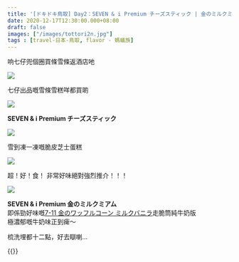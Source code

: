 ```yaml
---
title: '[ドキドキ鳥取] Day2：SEVEN & i Premium チーズスティック | 金のミルクミアム'
date: 2020-12-17T12:30:00.000+08:00
draft: false
images: ["/images/tottori2n.jpg"]
tags : [travel-日本-鳥取, flavor - 螞蟻族]
---
```


响七仔兜個圈買條雪條返酒店吔   

![](/images/tottori2n.jpg)

七仔出品嘅雪條雪糕咩都買啲  

![](/images/tottori2n1.jpg)

**SEVEN & i Premium チーズスティック**  

![](/images/tottori2n2.jpg)

雪到凍一凍嘅脆皮芝士蛋糕

![](/images/tottori2n3.jpg)

超！好！食！
非常好味絕對強烈推介！！！

![](/images/tottori2n4.jpg)
 
**SEVEN & i Premium 金のミルクミアム**  
即係勁好味嘅[7-11 金のワッフルコーン ミルクバニラ](https://hidie.net/hiroshima3d/)走脆筒純牛奶版  
極濃郁嘅牛奶味正到痺～  
  
  
梳洗埋都十二點，好去瞓喇...    
  
  
{{<tottori>}}  
